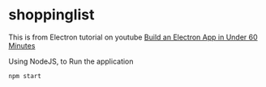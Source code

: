 # shoppinglist

This is from Electron tutorial on youtube [Build an Electron App in Under 60 Minutes](https://www.youtube.com/watch?v=kN1Czs0m1SU)

Using NodeJS, to Run the application
```
npm start
```
